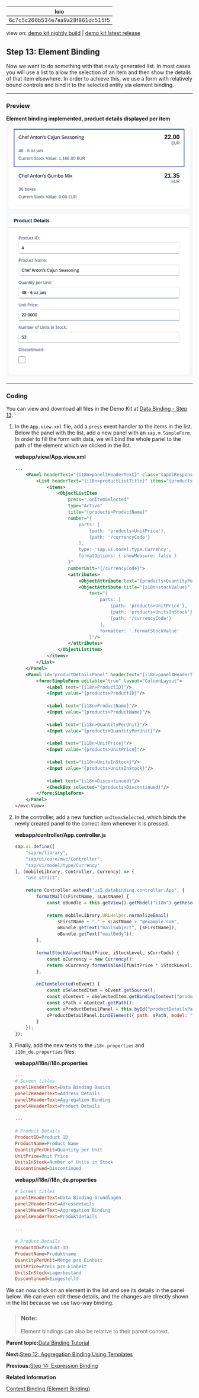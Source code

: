 <!-- loio6c7c5c266b534e7ea9a28f861dc515f5 -->

| loio |
| -----|
| 6c7c5c266b534e7ea9a28f861dc515f5 |

<div id="loio">

view on: [demo kit nightly build](https://sdk.openui5.org/nightly/#/topic/6c7c5c266b534e7ea9a28f861dc515f5) | [demo kit latest release](https://sdk.openui5.org/topic/6c7c5c266b534e7ea9a28f861dc515f5)</div>

## Step 13: Element Binding

Now we want to do something with that newly generated list. In most cases you will use a list to allow the selection of an item and then show the details of that item elsewhere. In order to achieve this, we use a form with relatively bound controls and bind it to the selected entity via element binding.

***

### Preview

  
  
**Element binding implemented, product details displayed per item**

![](images/loio872d2ed3f9144fbfb82e028b17c52ce3_LowRes.png "Element binding implemented, product details displayed per item")

***

### Coding

You can view and download all files in the Demo Kit at [Data Binding - Step 13](https://sdk.openui5.org/entity/sap.ui.core.tutorial.databinding/sample/sap.ui.core.tutorial.databinding.13).

1.  In the `App.view.xml` file, add a `press` event handler to the items in the list. Below the panel with the list, add a new panel with an `sap.m.SimpleForm`. In order to fill the form with data, we will bind the whole panel to the path of the element which we clicked in the list.

    **webapp/view/App.view.xml**

    ```xml
    ...
      	<Panel headerText="{i18n>panel3HeaderText}" class="sapUiResponsiveMargin" width="auto">
    		<List headerText="{i18n>productListTitle}" items="{products>/Products}">
    			<items>
    				<ObjectListItem
    					press=".onItemSelected"
    					type="Active"
    					title="{products>ProductName}"
    					number="{
    						parts: [
    							{path: 'products>UnitPrice'},
    							{path: '/currencyCode'}
    						],
    						type: 'sap.ui.model.type.Currency',
    						formatOptions: { showMeasure: false }
    					}"
    					numberUnit="{/currencyCode}">
    					<attributes>
    						<ObjectAttribute text="{products>QuantityPerUnit}"/>
    						<ObjectAttribute title="{i18n>stockValue}"
    							text="{
    								parts: [
    									{path: 'products>UnitPrice'},
    									{path: 'products>UnitsInStock'},
    									{path: '/currencyCode'}
    								],
    								formatter: '.formatStockValue'
    							}"/>
    					</attributes>
    				</ObjectListItem>
    			</items>
    		</List>
    	</Panel>
    	<Panel id="productDetailsPanel" headerText="{i18n>panel4HeaderText}" class="sapUiResponsiveMargin" width="auto">
    		<form:SimpleForm editable="true" layout="ColumnLayout">
    			<Label text="{i18n>ProductID}"/>
    			<Input value="{products>ProductID}"/>
    
    			<Label text="{i18n>ProductName}"/>
    			<Input value="{products>ProductName}"/>
    
    			<Label text="{i18n>QuantityPerUnit}"/>
    			<Input value="{products>QuantityPerUnit}"/>
    
    			<Label text="{i18n>UnitPrice}"/>
    			<Input value="{products>UnitPrice}"/>
    
    			<Label text="{i18n>UnitsInStock}"/>
    			<Input value="{products>UnitsInStock}"/>
    
    			<Label text="{i18n>Discontinued}"/>
    			<CheckBox selected="{products>Discontinued}"/>
    		</form:SimpleForm>
    	</Panel>
    </mvc:View>
    ```

2.  In the controller, add a new function `onItemsSelected`, which binds the newly created panel to the correct item whenever it is pressed.

    **webapp/controller/App.controller.js**

    ```js
    sap.ui.define([
    	"sap/m/library",
    	"sap/ui/core/mvc/Controller",
    	"sap/ui/model/type/Currency"
    ], (mobileLibrary, Controller, Currency) => {
    	"use strict";
    
    	return Controller.extend("ui5.databinding.controller.App", {
    		formatMail(sFirstName, sLastName) {
    			const oBundle = this.getView().getModel("i18n").getResourceBundle();
    
    			return mobileLibrary.URLHelper.normalizeEmail(
    				sFirstName + "." + sLastName + "@example.com",
    				oBundle.getText("mailSubject", [sFirstName]),
    				oBundle.getText("mailBody"));
    		},
    
    		formatStockValue(fUnitPrice, iStockLevel, sCurrCode) {
    			const oCurrency = new Currency();
    			return oCurrency.formatValue([fUnitPrice * iStockLevel, sCurrCode], "string");
    		},
    
    		onItemSelected(oEvent) {
    			const oSelectedItem = oEvent.getSource();
    			const oContext = oSelectedItem.getBindingContext("products");
    			const sPath = oContext.getPath();
    			const oProductDetailPanel = this.byId("productDetailsPanel");
    			oProductDetailPanel.bindElement({ path: sPath, model: "products" });
    		}
    	});
    });
    ```

3.  Finally, add the new texts to the `i18n.properties` and `i18n_de.properties` files.

    **webapp/i18n/i18n.properties**

    ```ini
    ...
    # Screen titles
    panel1HeaderText=Data Binding Basics
    panel2HeaderText=Address Details
    panel3HeaderText=Aggregation Binding
    panel4HeaderText=Product Details
    
    ...
    
    # Product Details
    ProductID=Product ID
    ProductName=Product Name
    QuantityPerUnit=Quantity per Unit
    UnitPrice=Unit Price
    UnitsInStock=Number of Units in Stock
    Discontinued=Discontinued
    
    ```

    **webapp/i18n/i18n\_de.properties**

    ```ini
    # Screen titles
    panel1HeaderText=Data Binding Grundlagen
    panel2HeaderText=Adressdetails
    panel3HeaderText=Aggregation Binding
    panel4HeaderText=Produktdetails
     
    ...
    
    # Product Details
    ProductID=Produkt-ID
    ProductName=Produktname
    QuantityPerUnit=Menge pro Einheit
    UnitPrice=Preis pro Einheit
    UnitsInStock=Lagerbestand
    Discontinued=Eingestellt
    ```


We can now click on an element in the list and see its details in the panel below. We can even edit these details, and the changes are directly shown in the list because we use two-way binding.

> ### Note:  
> Element bindings can also be relative to their parent context.

**Parent topic:**[Data Binding Tutorial](Data_Binding_Tutorial_e531093.md "In this tutorial, we will explain the concepts of data binding in OpenUI5.")

**Next:**[Step 12: Aggregation Binding Using Templates](Step_12_Aggregation_Binding_Using_Templates_97830de.md "Aggregation binding (or &quot;list binding&quot;) allows a control to be bound to a list within the model data and allows relative binding to the list entries by its child controls.")

**Previous:**[Step 14: Expression Binding](Step_14_Expression_Binding_5cff8d1.md "Expression binding allows you to display a value on the screen that has been calculated from values found in some model object. This way simple formatting or calculations can be inserted directly into the data binding string. In this example, we will change the color of the price depending on whether it is above or below some arbitrary threshold. The threshold value is also stored in the JSON model.")

**Related Information**  


[Context Binding \(Element Binding\)](Context_Binding_Element_Binding_91f05e8.md "Context binding (or element binding) allows you to bind elements to a specific object in the model data, which will create a binding context and allow relative binding within the control and all of its children. This is especially helpful in list-detail scenarios.")

